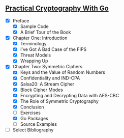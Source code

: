 
## [Practical Cryptography With Go](https://leanpub.com/gocrypto/read)

 - [x] Preface
     - [x] Sample Code
     - [x] A Brief Tour of the Book
 - [x] Chapter One: Introduction
     - [x] Terminology
     - [x] I’ve Got A Bad Case of the FIPS
     - [x] Threat Models
     - [x] Wrapping Up
 - [x] Chapter Two: Symmetric Ciphers
     - [x] Keys and the Value of Random Numbers
     - [x] Confidentiality and IND-CPA
     - [x] Salsa20: A Stream Cipher
     - [x] Block Cipher Modes
     - [x] Encrypting and Decrypting Data with AES-CBC
     - [x] The Role of Symmetric Cryptography
     - [x] Conclusion
     - [ ] Exercises
     - [x] Go Packages
     - [ ] Source Examples
 - [ ] Select Bibliography
